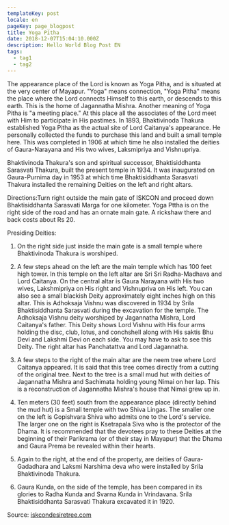 ```yaml
---
templateKey: post
locale: en
pageKey: page_blogpost
title: Yoga Pitha
date: 2018-12-07T15:04:10.000Z
description: Hello World Blog Post EN
tags:
  - tag1
  - tag2
---
```


The appearance place of the Lord is known as Yoga Pitha, and is situated at the very center of Mayapur. "Yoga" means connection, "Yoga Pitha" means the place where the Lord connects Himself to this earth, or descends to this earth. This is the home of Jagannatha Mishra. Another meaning of Yoga Pitha is "a meeting place." At this place all the associates of the Lord meet with Him to participate in His pastimes.   In 1893, Bhaktivinoda Thakura established Yoga Pitha as the actual site of Lord Caitanya's appearance. He personally collected the funds to purchase this land and built a small temple here. This was completed in 1906 at which time he also installed the deities of Gaura-Narayana and His two wives, Laksmipriya and Vishnupriya.

Bhaktivinoda Thakura's son and spiritual successor, Bhaktisiddhanta Sarasvati Thakura, built the present temple in 1934. It was inaugurated on Gaura-Purnima day in 1953 at which time Bhaktisiddhanta Sarasvati Thakura installed the remaining Deities on the left and right altars.

Directions:Turn right outside the main gate of ISKCON and proceed down Bhaktisiddhanta Sarasvati Marga for one kilometer. Yoga Pttha is on the right side of the road and has an ornate main gate. A rickshaw there and back costs about Rs 20.

Presiding Deities:
  1. On the right side just inside the main gate is a small temple where Bhaktivinoda Thakura is worshiped.

  2. A few steps ahead on the left are the main temple which has 100 feet high tower. In this temple on the left altar are Sri Sri Radha-Madhava and Lord Caitanya. On the central altar is Gaura Narayana with His two wives, Lakshmipriya on His right and Vishnupriva on His left. You can also see a small blackish Deity approximately eight inches high on this altar. This is Adhoksaja Vishnu was discovered in 1934 by Srila Bhaktisiddhanta Sarasvati during the excavation for the temple. The Adhoksaja Vishnu deity worshiped by Jagannatha Mishra, Lord Caitanya's father. This Deity shows Lord Vishnu with His four arms holding the disc, club, lotus, and conchshell along with His saktis Bhu Devi and Lakshmi Devi on each side. You may have to ask to see this Deity. The right altar has Panchatattva and Lord Jagannatha.

  3. A few steps to the right of the main altar are the neem tree where Lord Caitanya appeared. It is said that this tree comes directly from a cutting of the original tree. Next to the tree is a small mud hut with deities of Jagannatha Mishra and Sachimata holding young Nimai on her lap. This is a reconstruction of Jagannatha Mishra's house that Nimai grew up in.

  4. Ten meters (30 feet) south from the appearance place (directly behind the mud hut) is a Small temple with two Shiva Lingas. The smaller one on the left is Gopishvara Shiva who admits one to the Lord's service. The larger one on the right is Ksetrapala Siva who is the protector of the Dhama. It is recommended that the devotees pray to these Deities at the beginning of their Parikrama (or of their stay in Mayapur) that the Dhama and Gaura Prema be revealed within their hearts.

  5. Again to the right, at the end of the property, are deities of Gaura-Gadadhara and Laksmi Narshima deva who were installed by Srila Bhaktivinoda Thakura.

  6. Gaura Kunda, on the side of the temple, has been compared in its glories to Radha Kunda and Svarna Kunda in Vrindavana. Srila Bhaktisiddhanta Sarasvati Thakura excavated it in 1920.

Source: [iskcondesiretree.com](https://iskcondesiretree.com)
